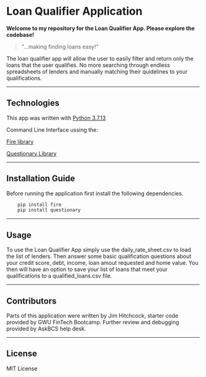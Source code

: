 # Loan Qualifier Application

**Welcome to my repository for the Loan Qualifier App.  Please explore the codebase!**
>"...making finding loans easy!"

The loan qualifier app will allow the user to easily filter and return only the loans that the user qualifies.  No more searching through endless spreadsheets of lenders and manually matching their quidelines to your qualifications.

---

## Technologies

This app was written with [Python 3.7.13](https://www.python.org/downloads/release/python-3713/)

Command Line Interface ussing the: 

[Fire library](https://pypi.org/project/fire/)

[Questionary Library](https://pypi.org/project/questionary/)

---

## Installation Guide

Before running the application first install the following dependencies. 

```python
    pip install fire
    pip install questionary
```

---

## Usage

To use the Loan Qualifier App simply use the daily_rate_sheet.csv to load the list of lenders.
Then answer some basic qualification questions about your credit score, debt, income, loan amout requested and home value.
You then will have an option to save your list of loans that meet your qualifications to a qualified_loans.csv file.

---

## Contributors

Parts of this application were written by Jim Hitchcock, starter code provided by GWU FinTech Bootcamp.
Further review and debugging provided by AskBCS help desk.

---

## License

MIT License
